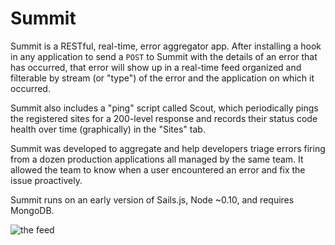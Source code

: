 # Summit

Summit is a RESTful, real-time, error aggregator app. After installing a hook
in any application to send a `POST` to Summit with the details of an error that
has occurred, that error will show up in a real-time feed organized and filterable by stream
(or "type") of the error and the application on which it occurred.

Summit also includes a "ping" script called Scout, which periodically pings
the registered sites for a 200-level response and records their status code
health over time (graphically) in the "Sites" tab.

Summit was developed to aggregate and help developers triage errors
firing from a dozen production applications all managed by the same team.
It allowed the team to know when a user encountered an error and fix the issue
proactively.

Summit runs on an early version of Sails.js, Node ~0.10, and requires MongoDB.

![the feed](http://i.imgur.com/HU06QG9.png)